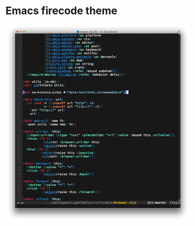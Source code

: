 
# Emacs firecode theme

![](https://github.com/emacsfodder/emacs-firecode-theme/raw/master/firecode-theme.png)
